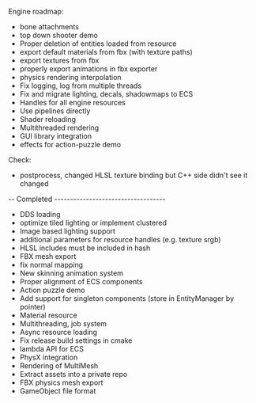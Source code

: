 Engine roadmap:
- bone attachments
- top down shooter demo
- Proper deletion of entities loaded from resource
- export default materials from fbx (with texture paths)
- export textures from fbx
- properly export animations in fbx exporter
- physics rendering interpolation
- Fix logging, log from multiple threads
- Fix and migrate lighting, decals, shadowmaps to ECS
- Handles for all engine resources
- Use pipelines directly
- Shader reloading
- Multithreaded rendering
- GUI library integration
- effects for action-puzzle demo

Check:
- postprocess, changed HLSL texture binding but C++ side didn't see it changed

-- Completed -----------------------------------
+ DDS loading
+ optimize tiled lighting or implement clustered
+ Image based lighting support
+ additional parameters for resource handles (e.g. texture srgb)
+ HLSL includes must be included in hash
+ FBX mesh export
+ fix normal mapping
+ New skinning animation system
+ Proper alignment of ECS components
+ Action puzzle demo
+ Add support for singleton components (store in EntityManager by pointer)
+ Material resource
+ Multithreading, job system
+ Async resource loading
+ Fix release build settings in cmake
+ lambda API for ECS
+ PhysX integration 
+ Rendering of MultiMesh
+ Extract assets into a private repo
+ FBX physics mesh export
+ GameObject file format
